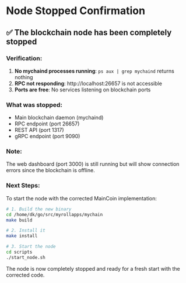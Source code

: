 # Node Stopped Confirmation

## ✅ The blockchain node has been completely stopped

### Verification:
1. **No mychaind processes running**: `ps aux | grep mychaind` returns nothing
2. **RPC not responding**: http://localhost:26657 is not accessible
3. **Ports are free**: No services listening on blockchain ports

### What was stopped:
- Main blockchain daemon (mychaind)
- RPC endpoint (port 26657)
- REST API (port 1317)
- gRPC endpoint (port 9090)

### Note:
The web dashboard (port 3000) is still running but will show connection errors since the blockchain is offline.

### Next Steps:
To start the node with the corrected MainCoin implementation:

```bash
# 1. Build the new binary
cd /home/dk/go/src/myrollapps/mychain
make build

# 2. Install it
make install

# 3. Start the node
cd scripts
./start_node.sh
```

The node is now completely stopped and ready for a fresh start with the corrected code.